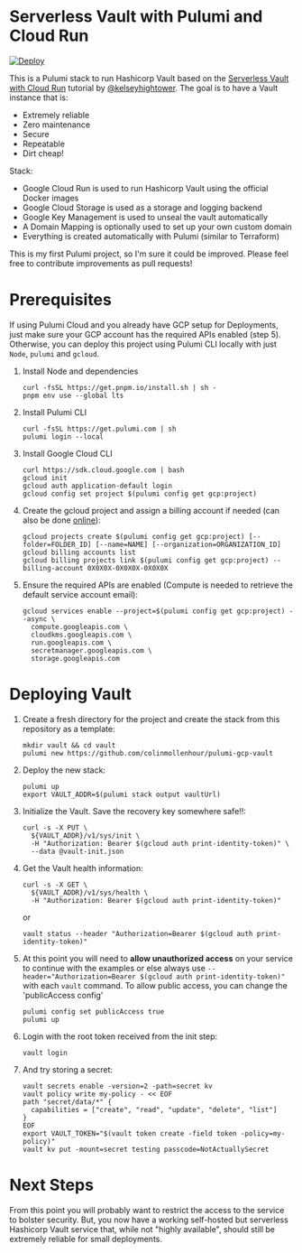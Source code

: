 # Serverless Vault with Pulumi and Cloud Run

[![Deploy](https://get.pulumi.com/new/button.svg)](https://app.pulumi.com/new?template=https://github.com/colinmollenhour/pulumi-gcp-vault)

This is a Pulumi stack to run Hashicorp Vault based on the [Serverless Vault with Cloud Run](https://github.com/kelseyhightower/serverless-vault-with-cloud-run)
tutorial by [@kelseyhightower](https://github.com/kelseyhightower). The goal is to have a Vault instance that is:

- Extremely reliable
- Zero maintenance
- Secure
- Repeatable
- Dirt cheap!

Stack:
- Google Cloud Run is used to run Hashicorp Vault using the official Docker images
- Google Cloud Storage is used as a storage and logging backend
- Google Key Management is used to unseal the vault automatically
- A Domain Mapping is optionally used to set up your own custom domain
- Everything is created automatically with Pulumi (similar to Terraform)

This is my first Pulumi project, so I'm sure it could be improved. Please feel free to contribute improvements as pull requests!

# Prerequisites

If using Pulumi Cloud and you already have GCP setup for Deployments, just make sure your GCP account has the
required APIs enabled (step 5).
Otherwise, you can deploy this project using Pulumi CLI locally with just `Node`, `pulumi` and `gcloud`.

1. Install Node and dependencies
   ```shell
   curl -fsSL https://get.pnpm.io/install.sh | sh -
   pnpm env use --global lts
   ```
2. Install Pulumi CLI
   ```shell
   curl -fsSL https://get.pulumi.com | sh
   pulumi login --local
   ```
3. Install Google Cloud CLI
   ```shell
   curl https://sdk.cloud.google.com | bash
   gcloud init
   gcloud auth application-default login
   gcloud config set project $(pulumi config get gcp:project)
   ```
4. Create the gcloud project and assign a billing account if needed (can also be done [online](https://console.cloud.google.com/welcome)):
   ```shell
   gcloud projects create $(pulumi config get gcp:project) [--folder=FOLDER_ID] [--name=NAME] [--organization=ORGANIZATION_ID]
   gcloud billing accounts list
   gcloud billing projects link $(pulumi config get gcp:project) --billing-account 0X0X0X-0X0X0X-0X0X0X
   ```
5. Ensure the required APIs are enabled (Compute is needed to retrieve the default service account email):
    ```shell
    gcloud services enable --project=$(pulumi config get gcp:project) --async \
      compute.googleapis.com \
      cloudkms.googleapis.com \
      run.googleapis.com \
      secretmanager.googleapis.com \
      storage.googleapis.com
    ```

# Deploying Vault

1. Create a fresh directory for the project and create the stack from this repository as a template:
   ```shell
   mkdir vault && cd vault
   pulumi new https://github.com/colinmollenhour/pulumi-gcp-vault
   ```
2. Deploy the new stack:
    ```shell
    pulumi up
    export VAULT_ADDR=$(pulumi stack output vaultUrl)
    ```
3. Initialize the Vault. Save the recovery key somewhere safe!!:
   ```shell
   curl -s -X PUT \
     ${VAULT_ADDR}/v1/sys/init \
     -H "Authorization: Bearer $(gcloud auth print-identity-token)" \
     --data @vault-init.json
   ```
4. Get the Vault health information:
   ```shell
   curl -s -X GET \
     ${VAULT_ADDR}/v1/sys/health \
     -H "Authorization: Bearer $(gcloud auth print-identity-token)"
   ```
   or
   ```shell
   vault status --header "Authorization=Bearer $(gcloud auth print-identity-token)"
   ```
5. At this point you will need to **allow unauthorized access** on your service to continue with the examples or else
   always use `--header="Authorization=Bearer $(gcloud auth print-identity-token)"` with each `vault` command. To allow
   public access, you can change the 'publicAccess config'
   ```shell
   pulumi config set publicAccess true
   pulumi up
   ```
6. Login with the root token received from the init step:
   ```shell
   vault login
   ```
7. And try storing a secret:
   ```shell
   vault secrets enable -version=2 -path=secret kv
   vault policy write my-policy - << EOF
   path "secret/data/*" {
     capabilities = ["create", "read", "update", "delete", "list"]
   }
   EOF
   export VAULT_TOKEN="$(vault token create -field token -policy=my-policy)"
   vault kv put -mount=secret testing passcode=NotActuallySecret
   ```
   
# Next Steps

From this point you will probably want to restrict the access to the service to bolster security. But, you now have
a working self-hosted but serverless Hashicorp Vault service that, while not "highly available", should still be
extremely reliable for small deployments.